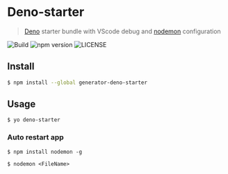 # Deno-starter

> [Deno](https://deno.land/) starter bundle with VScode debug and [nodemon](https://www.npmjs.com/package/nodemon) configuration

![Build](https://github.com/gjuoun/generator-deno-starter/workflows/Publish%20to%20NPM/badge.svg)
![npm version](https://badgen.net/npm/v/generator-deno-starter)
![LICENSE](https://badgen.net/npm/license/generator-deno-starter)

## Install

```bash
$ npm install --global generator-deno-starter
```


## Usage

```
$ yo deno-starter
```

### Auto restart app
```
$ npm install nodemon -g

$ nodemon <FileName>
```
